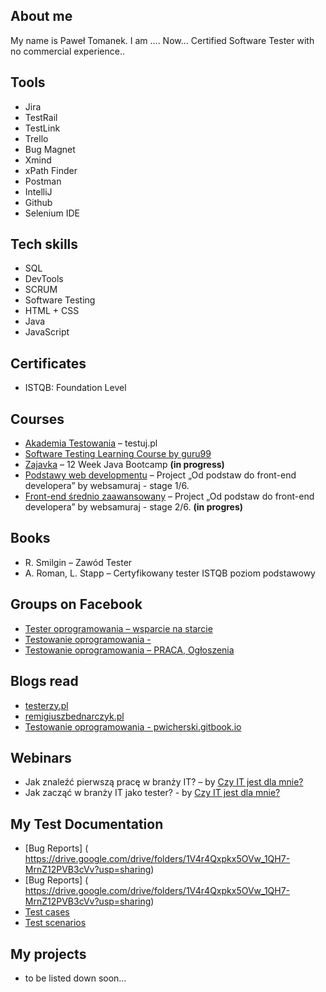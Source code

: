 ## About me

My name is Paweł Tomanek. I am ....
Now... Certified Software Tester with no commercial experience..


## Tools

* Jira
* TestRail
* TestLink
* Trello
* Bug Magnet
* Xmind
* xPath Finder
* Postman
* IntelliJ
* Github
* Selenium IDE


## Tech skills

* SQL
* DevTools
* SCRUM
* Software Testing
* HTML + CSS
* Java
* JavaScript


## Certificates

* ISTQB: Foundation Level 


## Courses

* [Akademia Testowania]( https://testuj.pl/karta-szkolenia/kurs-it-online-akademia-testowania-dzienna) – testuj.pl
* [Software Testing Learning Course by guru99](https://www.guru99.com/software-testing.html)
* [Zajavka]( https://www.zajavka.pl/) – 12 Week Java Bootcamp **(in progress)**
* [Podstawy web developmentu]( https://websamuraj.pl/kurs/web-developer-w-15-dni-kurs-online/) – Project „Od podstaw do front-end developera” by websamuraj - stage 1/6. 
* [Front-end średnio zaawansowany]( https://websamuraj.pl/kurs/front-end-zaawansowany-w-15-dni-kurs-online/) – Project „Od podstaw do front-end developera” by websamuraj - stage 2/6. **(in progres)**


## Books

* R. Smilgin – Zawód Tester
* A. Roman, L. Stapp – Certyfikowany tester ISTQB poziom podstawowy


## Groups on Facebook

* [Tester oprogramowania – wsparcie na starcie]( https://www.facebook.com/groups/testeroprogramowania/?ref=group_header)
* [Testowanie oprogramowania - ]( https://www.facebook.com/groups/141683635854223)
* [Testowanie oprogramowania – PRACA, Ogłoszenia](https://www.facebook.com/groups/215557562210470)


## Blogs read
* [testerzy.pl](https://testerzy.pl/)
* [remigiuszbednarczyk.pl]( https://remigiuszbednarczyk.pl/)
* [Testowanie oprogramowania - pwicherski.gitbook.io](https://pwicherski.gitbook.io/testowanie-oprogramowania/)


## Webinars

* Jak znaleźć pierwszą pracę w branży IT? – by [Czy IT jest dla mnie?](https://www.czyitjestdlamnie.pl/)
* Jak zacząć w branży IT jako tester? - by [Czy IT jest dla mnie?](https://www.czyitjestdlamnie.pl/)


## My Test Documentation
- [Bug Reports] ( https://drive.google.com/drive/folders/1V4r4Qxpkx5OVw_1QH7-MrnZ12PVB3cVv?usp=sharing)
- [Bug Reports] ( https://drive.google.com/drive/folders/1V4r4Qxpkx5OVw_1QH7-MrnZ12PVB3cVv?usp=sharing)
- [Test cases](https://drive.google.com/drive/folders/1V4r4Qxpkx5OVw_1QH7-MrnZ12PVB3cVv?usp=sharing)
- [Test scenarios](https://drive.google.com/drive/folders/1V4r4Qxpkx5OVw_1QH7-MrnZ12PVB3cVv?usp=sharing)


## My projects
* to be listed down soon…
